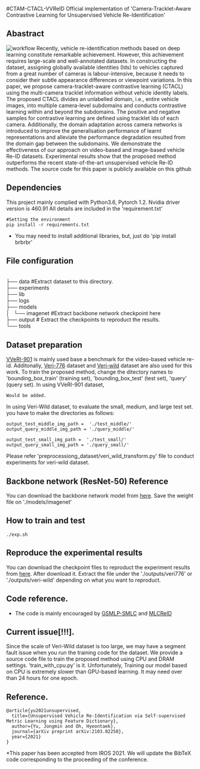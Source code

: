 #CTAM-CTACL-VVReID
Official implementation of 'Camera-Tracklet-Aware Contrastive Learning for Unsupervised Vehicle Re-Identification'

## Abastract
![workflow](https://user-images.githubusercontent.com/13298951/133180399-afdfeaec-4038-47df-82d1-9abde0ee5b30.png)
Recently, vehicle re-identification methods based on deep learning constitute remarkable achievement. However, this achievement requires large-scale and well-annotated datasets. In constructing the dataset, assigning globally available identities (Ids) to vehicles captured from a great number of cameras is labour-intensive, because it needs to consider their subtle appearance differences or viewpoint variations. In this paper, we propose camera-tracklet-aware contrastive learning (CTACL) using the multi-camera tracklet information without vehicle identity labels. The proposed CTACL divides an unlabelled domain, i.e., entire vehicle images, into multiple camera-level subdomains and conducts contrastive learning within and beyond the subdomains. The positive and negative samples for contrastive learning are defined using tracklet Ids of each camera. Additionally, the domain adaptation across camera networks is introduced to improve the generalisation performance of learnt representations and alleviate the performance degradation resulted from the domain gap between the subdomains. We demonstrate the effectiveness of our approach on video-based and image-based vehicle Re-ID datasets. Experimental results show that the proposed method outperforms the recent state-of-the-art unsupervised vehicle Re-ID methods. The source code for this paper is publicly available on this github



## Dependencies

This project mainly complied with Python3.6, Pytorch 1.2. Nvidia driver version is 460.91
All details are included in the 'requirement.txt'

~~~
#Setting the environment
pip install -r requirements.txt
~~~
* You may need to install additional libraries, but, just do 'pip install brbrbr'

## File configuration

<br>
├── data #Extract dataset to this directory. <br>
├── experiments <br>
├── lib <br>
├── logs <br>
├── models <br>
│   └── imagenet #Extract backbone network checkpoint here <br>
├── output # Extract the checkpoints to reproduct the results. <br>
└── tools <br>



## Dataset preparation
[VVeRI-901](https://gas.graviti.cn/dataset/hello-dataset/VVeRI901) is mainly used base a benchmark for the video-based vehicle re-id. Additonally, [Veri-776](https://vehiclereid.github.io/VeRi/) dataset and [Veri-wild](https://github.com/PKU-IMRE/VERI-Wild) dataset are also used for this work.
To train the proposed method, change the ditectory names to 'bounding_box_train' (training set), 'bounding_box_test' (test set), 'query' (query set).
In using VVeRI-901 dataset, 
~~~
Would be added.
~~~

In using Veri-Wild dataset, to evaluate the small, medium, and large test set. you have to make the directories as follows:
~~~
output_test_middle_img_path =  './test_middle/'
output_query_middle_img_path = './query_middle/'

output_test_small_img_path =  './test_small/'
output_query_small_img_path = './query_small/'
~~~

Please refer 'preprocessiong_dataset/veri_wild_transform.py' file to conduct experiments for veri-wild dataset.



## Backbone network (ResNet-50) Reference
You can download the backbone network model from [here](https://drive.google.com/file/d/1rfCcrOzIWNWakA3BYkqp5om2_nI5Ftr8/view?usp=sharing). Save the weight file on './models/imagenet'




## How to train and test
~~~
./exp.sh
~~~



## Reproduce the experimental results

You can download the checkpoint files to reproduct the experiment results from [here](https://drive.google.com/drive/folders/1iglDV_H1obl5vopL6pFA6KiY7s-8fb0S?usp=sharing). After download it. Extract the file under the './outputs/veri776' or './outputs/veri-wild' depending on what you want to reproduct.



## Code reference.
* The code is mainly encouraged by [GSMLP-SMLC](https://github.com/andreYoo/GSMLP-SMLC.git) and [MLCReID](https://github.com/kennethwdk/MLCReID)



## Current issue[!!!].
Since the scale of Veri-Wild dataset is too large, we may have a segment fault issue when you run the training code for the dataset. We provide a source code file to train the proposed method using CPU and DRAM settings. 'train_with_cpu.py' is it. Unfortunately, Training our model based on CPU is extremely slower than GPU-based learning. It may need over than 24 hours for one epoch.



## Reference.
~~~
@article{yu2021unsupervised,
  title={Unsupervised Vehicle Re-Identification via Self-supervised Metric Learning using Feature Dictionary},
  author={Yu, Jongmin and Oh, Hyeontaek},
  journal={arXiv preprint arXiv:2103.02250},
  year={2021}
}
~~~
*This paper has been accepted from IROS 2021. We will update the BibTeX code corresponding to the proceeding of the conference.
